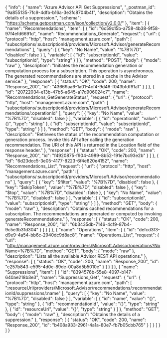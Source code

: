 {
  "info": {
    "name": "Azure Advisor API Get Suppressions",
    "_postman_id": "9a855135-7fc9-4dfb-b16a-3e3fc8704b4f",
    "description": "Obtains the details of a suppression.",
    "schema": "https://schema.getpostman.com/json/collection/v2.0.0/"
  },
  "item": [
    {
      "name": "Recommendations",
      "item": [
        {
          "id": "6c59c15b-a758-4b38-9f58-97f4efd6691d",
          "name": "Recommendations_Generate",
          "request": {
            "url": {
              "protocol": "http",
              "host": "management.azure.com",
              "path": [
                "subscriptions/:subscriptionId/providers/Microsoft.Advisor/generateRecommendations"
              ],
              "query": [
                {
                  "key": "No Name",
                  "value": "%7B%7D",
                  "disabled": false
                }
              ],
              "variable": [
                {
                  "id": "subscriptionId",
                  "value": "subscriptionId",
                  "type": "string"
                }
              ]
            },
            "method": "POST",
            "body": {
              "mode": "raw"
            },
            "description": "Initiates the recommendation generation or computation process for a subscription. This operation is asynchronous. The generated recommendations are stored in a cache in the Advisor service."
          },
          "response": [
            {
              "status": "OK",
              "code": 200,
              "name": "Response_200",
              "id": "43669aa6-1a01-4cf4-9d46-f043bfdf91a1"
            }
          ]
        },
        {
          "id": "20722034-e13b-47b5-a645-a17d906024c7",
          "name": "Recommendations_GetGenerateStatus",
          "request": {
            "url": {
              "protocol": "http",
              "host": "management.azure.com",
              "path": [
                "subscriptions/:subscriptionId/providers/Microsoft.Advisor/generateRecommendations/:operationId"
              ],
              "query": [
                {
                  "key": "No Name",
                  "value": "%7B%7D",
                  "disabled": false
                }
              ],
              "variable": [
                {
                  "id": "operationId",
                  "value": "{}",
                  "type": "string"
                },
                {
                  "id": "subscriptionId",
                  "value": "subscriptionId",
                  "type": "string"
                }
              ]
            },
            "method": "GET",
            "body": {
              "mode": "raw"
            },
            "description": "Retrieves the status of the recommendation computation or generation process. Invoke this API after calling the generation recommendation. The URI of this API is returned in the Location field of the response header."
          },
          "response": [
            {
              "status": "OK",
              "code": 200,
              "name": "Response_200",
              "id": "f4920875-f904-4989-8b52-191e7bc93e2b"
            }
          ]
        },
        {
          "id": "6d23dcc5-3e05-4177-8223-6f4e820e4152",
          "name": "Recommendations_List",
          "request": {
            "url": {
              "protocol": "http",
              "host": "management.azure.com",
              "path": [
                "subscriptions/:subscriptionId/providers/Microsoft.Advisor/recommendations"
              ],
              "query": [
                {
                  "key": "$filter",
                  "value": "%7B%7D",
                  "disabled": false
                },
                {
                  "key": "$skipToken",
                  "value": "%7B%7D",
                  "disabled": false
                },
                {
                  "key": "$top",
                  "value": "%7B%7D",
                  "disabled": false
                },
                {
                  "key": "No Name",
                  "value": "%7B%7D",
                  "disabled": false
                }
              ],
              "variable": [
                {
                  "id": "subscriptionId",
                  "value": "subscriptionId",
                  "type": "string"
                }
              ]
            },
            "method": "GET",
            "body": {
              "mode": "raw"
            },
            "description": "Obtains cached recommendations for a subscription. The recommendations are generated or computed by invoking generateRecommendations."
          },
          "response": [
            {
              "status": "OK",
              "code": 200,
              "name": "Response_200",
              "id": "6b3435db-7146-4cf9-87b4-9c5e3b31d304"
            }
          ]
        }
      ]
    },
    {
      "name": "Operations",
      "item": [
        {
          "id": "defcd3f3-d9e9-4a54-bb6c-2940dc9d8ac8",
          "name": "Operations_List",
          "request": {
            "url": "http://management.azure.com/providers/Microsoft.Advisor/operations?No Name=%7B%7D",
            "method": "GET",
            "body": {
              "mode": "raw"
            },
            "description": "Lists all the available Advisor REST API operations."
          },
          "response": [
            {
              "status": "OK",
              "code": 200,
              "name": "Response_200",
              "id": "c257b843-e595-4d0e-89de-00a8d5b5010e"
            }
          ]
        }
      ]
    },
    {
      "name": "Suppressions",
      "item": [
        {
          "id": "8394576b-55e8-4097-b147-640ae218b3e3",
          "name": "Suppressions_Get",
          "request": {
            "url": {
              "protocol": "http",
              "host": "management.azure.com",
              "path": [
                ":resourceUri/providers/Microsoft.Advisor/recommendations/:recommendationId/suppressions/:name"
              ],
              "query": [
                {
                  "key": "No Name",
                  "value": "%7B%7D",
                  "disabled": false
                }
              ],
              "variable": [
                {
                  "id": "name",
                  "value": "{}",
                  "type": "string"
                },
                {
                  "id": "recommendationId",
                  "value": "{}",
                  "type": "string"
                },
                {
                  "id": "resourceUri",
                  "value": "{}",
                  "type": "string"
                }
              ]
            },
            "method": "GET",
            "body": {
              "mode": "raw"
            },
            "description": "Obtains the details of a suppression."
          },
          "response": [
            {
              "status": "OK",
              "code": 200,
              "name": "Response_200",
              "id": "b408a933-2961-4a1a-80e7-fb7b05cbb765"
            }
          ]
        }
      ]
    }
  ]
}